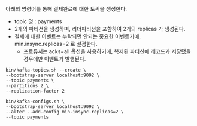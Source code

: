 
아래의 명령어를 통해 결제완료에 대한 토픽을 생성한다.
- topic 명 : payments
- 2개의 파티션을 생성하며, 리더파티션을 포함하여 2개의 replicas 가 생성된다.
- 결제에 대한 이벤트는 누락되면 안되는 중요한 이벤트기에, min.insync.replicas=2 로 설정한다.
  - 프로듀서는 acks=all 옵션을 사용하기에, 복제된 파티션에 레코드가 저장됐을 경우에만 이벤트가 발행된다.

``` 
bin/kafka-topics.sh --create \
--bootstrap-server localhost:9092 \
--topic payments \
--partitions 2 \
--replication-factor 2

bin/kafka-configs.sh \
--bootstrap-server localhost:9092 \
--alter --add-config min.insync.replicas=2 \
--topic payments
```